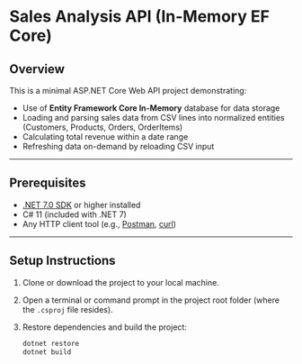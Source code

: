 # Sales Analysis API (In-Memory EF Core)

## Overview

This is a minimal ASP.NET Core Web API project demonstrating:

- Use of **Entity Framework Core In-Memory** database for data storage
- Loading and parsing sales data from CSV lines into normalized entities (Customers, Products, Orders, OrderItems)
- Calculating total revenue within a date range
- Refreshing data on-demand by reloading CSV input

---

## Prerequisites

- [.NET 7.0 SDK](https://dotnet.microsoft.com/en-us/download/dotnet/7.0) or higher installed
- C# 11 (included with .NET 7)
- Any HTTP client tool (e.g., [Postman](https://www.postman.com/), [curl](https://curl.se/))

---

## Setup Instructions

1. Clone or download the project to your local machine.

2. Open a terminal or command prompt in the project root folder (where the `.csproj` file resides).

3. Restore dependencies and build the project:

   ```bash
   dotnet restore
   dotnet build
